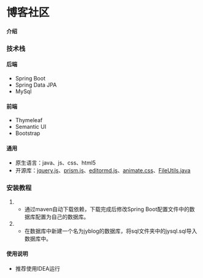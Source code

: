 # 博客社区

#### 介绍

### 技术栈

#### 后端
-  Spring Boot
-  Spring Data JPA
-  MySql

#### 前端
-  Thymeleaf
-  Semantic UI
-  Bootstrap

#### 通用
- 原生语言：java、js、css、html5
- 开源库：[jquery.js](https://www.bootcdn.cn/jquery/)、[prism.js](https://www.bootcdn.cn/prism/)、[editormd.js](https://github.com/pandao/editor.md)、[animate.css](https://www.bootcdn.cn/animate.css/)、[FileUtils.java](https://github.com/coltoscosmin/FileUtils/blob/master/FileUtils.java)


### 安装教程
1. - 通过maven自动下载依赖，下载完成后修改Spring Boot配置文件中的数据库配置为自己的数据库。
1. - 在数据库中新建一个名为jyblog的数据库，将sql文件夹中的jysql.sql导入数据库中。

#### 使用说明
- 推荐使用IDEA运行
